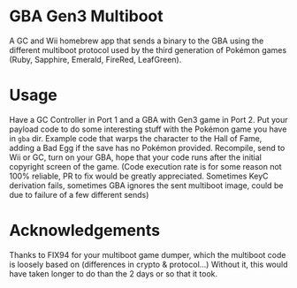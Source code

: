 # GBA Gen3 Multiboot
A GC and Wii homebrew app that sends a binary to the GBA using the different multiboot protocol used by the third generation of Pokémon games (Ruby, Sapphire, Emerald, FireRed, LeafGreen).

# Usage
Have a GC Controller in Port 1 and a GBA with Gen3 game in Port 2.
Put your payload code to do some interesting stuff with the Pokémon game you have in `gba` dir. Example code that warps the character to the Hall of Fame, adding a Bad Egg if the save has no Pokémon provided.
Recompile, send to Wii or GC, turn on your GBA, hope that your code runs after the initial copyright screen of the game.
(Code execution rate is for some reason not 100% reliable, PR to fix would be greatly appreciated. Sometimes KeyC derivation fails, sometimes GBA ignores the sent multiboot image, could be due to failure of a few different sends)

# Acknowledgements
Thanks to FIX94 for your multiboot game dumper, which the multiboot code is loosely based on (differences in crypto & protocol...)
Without it, this would have taken longer to do than the 2 days or so that it took.